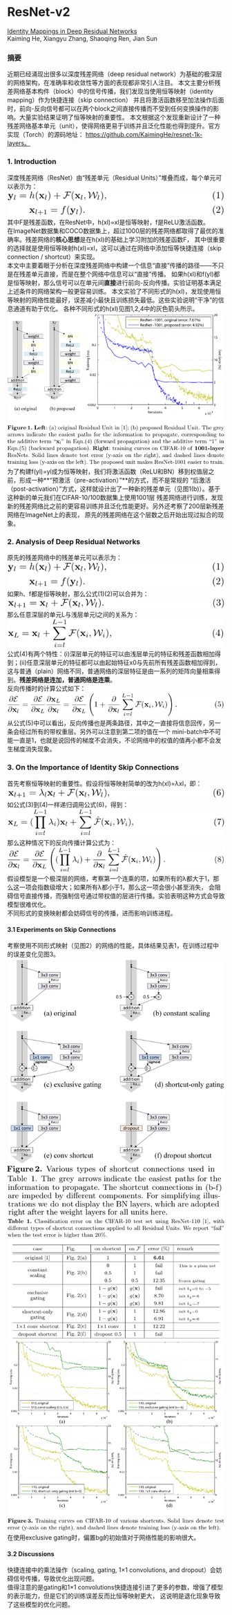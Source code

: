 # ResNet-v2
[Identity Mappings in Deep Residual Networks](https://arxiv.org/abs/1603.05027) <br>
Kaiming He, Xiangyu Zhang, Shaoqing Ren, Jian Sun <br>

### 摘要
近期已经涌现出很多以深度残差网络（deep residual network）为基础的极深层的网络架构，在准确率和收敛性等方面的表现都非常引人注目。
本文主要分析残差网络基本构件（block）中的信号传播，我们发现当使用恒等映射（identity mapping）作为快捷连接（skip connection）
并且将激活函数移至加法操作后面时，前向-反向信号都可以在两个block之间直接传播而不受到任何变换操作的影响。大量实验结果证明了恒等映射的重要性。
本文根据这个发现重新设计了一种残差网络基本单元（unit），使得网络更易于训练并且泛化性能也得到提升。官方实现（Torch）的源码地址：
https://github.com/KaimingHe/resnet-1k-layers。 <br>

### 1. Introduction
深度残差网络（ResNet）由“残差单元（Residual Units）”堆叠而成，每个单元可以表示为： <br>
![](./data/formula_1.png) <br>
其中F是残差函数，在ResNet中，h(xl)=xl是恒等映射，f是ReLU激活函数。 <br>
在ImageNet数据集和COCO数据集上，超过1000层的残差网络都取得了最优的准确率。残差网络的**核心思想**是在h(xl)的基础上学习附加的残差函数F，
其中很重要的选择就是使用恒等映射h(xl)=xl，这可以通过在网络中添加恒等快捷连接（skip connection / shortcut）来实现。 <br>
本文中主要着眼于分析在深度残差网络中构建一个信息“直接”传播的路径——不只是在残差单元直接，而是在整个网络中信息可以“直接”传播。
如果h(xl)和f(yl)都是恒等映射，那么信号可以在单元间**直接**进行前向-反向传播。实验证明基本满足上述条件的网络架构一般更容易训练。
本文实验了不同形式的h(xl)，发现使用恒等映射的网络性能最好，误差减小最快且训练损失最低。这些实验说明“干净”的信息通道有助于优化。
各种不同形式的h(xl)见图1,2,4中的灰色箭头所示。 <br>
![](./data/figure_1.png) <br>
为了构建f(yl)=yl成为恒等映射，我们将激活函数（ReLU和BN）移到权值层之前，形成一种**“预激活（pre-activation）”**的方式，而不是常规的
“后激活（post-activation）”方式，这样就设计出了一种新的残差单元（见图1(b)）。基于这种新的单元我们在CIFAR-10/100数据集上使用1001层
残差网络进行训练，发现新的残差网络比之前的更容易训练并且泛化性能更好。另外还考察了200层新残差网络在ImageNet上的表现，
原先的残差网络在这个层数之后开始出现过拟合的现象。 <br>

### 2. Analysis of Deep Residual Networks
原先的残差网络中的残差单元可以表示为： <br>
![](./data/formula_1.png) <br>
如果h、f都是恒等映射，那么公式(1)(2)可以合并为： <br>
![](./data/formula_3.png) <br>
那么任意深层的单元L与浅层单元l之间的关系为： <br>
![](./data/formula_4.png) <br>
公式(4)有两个特性：(i)深层单元的特征可以由浅层单元的特征和残差函数相加得到；(ii)任意深层单元的特征都可以由起始特征x0与先前所有残差函数相加得到，
这与普通（plain）网络不同，普通网络的深层特征是由一系列的矩阵向量相乘得到。**残差网络是连加，普通网络是连乘**。 <br>
反向传播时的计算公式如下： <br>
![](./data/formula_5.png) <br>
从公式(5)中可以看出，反向传播也是两条路径，其中之一直接将信息回传，另一条会经过所有的带权重层。另外可以注意到第二项的值在一个
mini-batch中不可能一直是1，也就是说回传的梯度不会消失，不论网络中的权值的值再小都不会发生梯度消失现象。 <br>

### 3. On the Importance of Identity Skip Connections
首先考察恒等映射的重要性。假设将恒等映射简单的改为h(xl)=λxl，即： <br>
![](./data/formula_6.png) <br>
如公式(3)到(4)一样递归调用公式(6)，得到： <br>
![](./data/formula_7.png) <br>
那么这种情况下的反向传播计算公式为： <br>
![](./data/formula_8.png) <br>
假设模型是一个极深层的网络，考察第一个连乘的项，如果所有的λ都大于1，那么这一项会指数级增大；如果所有λ都小于1，那么这一项会很小甚至消失，
会阻碍信号直接传播，而强制信号通过带权值的层进行传播。实验表明这种方式会导致模型很难优化。 <br>
不同形式的变换映射都会妨碍信号的传播，进而影响训练进程。 <br>
#### 3.1 Experiments on Skip Connections
考察使用不同形式映射（见图2）的网络的性能，具体结果见表1，在训练过程中的误差变化见图3。 <br>
![](./data/figure_2.png) <br>
![](./data/table_1.png) <br>
![](./data/figure_3.png) <br>
在使用exclusive gating时，偏置bg的初始值对于网络性能的影响很大。 <br>
#### 3.2 Discussions
快捷连接中的乘法操作（scaling, gating, 1×1 convolutions, and dropout）会妨碍信号传播，导致优化出现问题。 <br>
值得注意的是gating和1×1 convolutions快捷连接引进了更多的参数，增强了模型的表示能力，但是它们的训练误差反而比恒等映射更大，
这说明是退化现象导致了这些模型的优化问题。 <br>
















